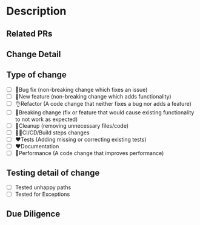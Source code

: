 <!---   Sections marked as CONDITIONAL can be removed if their respective condition is not met -->
# Description <!--- MANDATORY -->

<!---   Put in a meaningful description, either in paragraph or bullet point form -->

## Related PRs <!--- CONDITIONAL -->
<!---   Condition: If there are other PRs that relate to this -->
<!---   List links to related PRs -->

## Change Detail <!--- CONDITIONAL -->
<!---   Condition: If this PR relates to a ticket -->
<!---   List links to related tickets, as well as screenshots of the change (If applicable) -->

## Type of change <!--- MANDATORY -->

<!---   Check the applicable type(s)-->

- [ ] 🦗Bug fix (non-breaking change which fixes an issue)
- [ ] 🤖New feature (non-breaking change which adds functionality)
- [ ] 👌Refactor (A code change that neither fixes a bug nor adds a feature)
- [ ] 🤞Breaking change (fix or feature that would cause existing functionality to not work as expected)
- [ ] 🙌Cleanup (removing unnecessary files/code)
- [ ] 😶‍🌫️CI/CD/Build steps changes
- [ ] ❤️Tests (Adding missing or correcting existing tests)
- [ ] ❤️Documentation
- [ ] 🫠Performance (A code change that improves performance)

## Testing detail of change <!--- CONDITIONAL -->
<!---   Condition: If Unit tests are included in this PR 
        PS: If there is logic changed or added in this PR, unit tests SHOULD be included/updated
-->

- [ ] Tested unhappy paths
- [ ] Tested for Exceptions

## Due Diligence <!--- CONDITIONAL -->
<!---   Condition: If there is any due diligence processes related to this PR-->
<!---   Put any applicable due diligence details -->